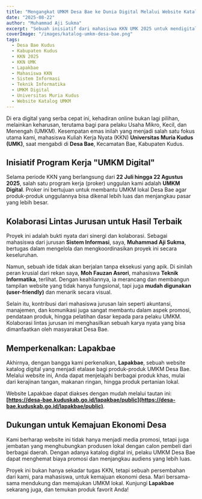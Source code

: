 ```yaml
---
title: "Mengangkat UMKM Desa Bae ke Dunia Digital Melalui Website Katalog Lapakbae"
date: "2025-08-22"
author: "Muhammad Aji Sukma"
excerpt: "Sebuah inisiatif dari mahasiswa KKN UMK 2025 untuk mendigitalisasi UMKM di Desa Bae, Kudus, melalui platform katalog online bernama Lapakbae. Proyek kolaborasi lintas jurusan ini bertujuan untuk memperluas jangkauan pasar produk lokal."
coverImage: "/images/katalog-umkm-desa-bae.png"
tags:
  - Desa Bae Kudus
  - Kabupaten Kudus
  - KKN 2025
  - KKN UMK
  - Lapakbae
  - Mahasiswa KKN
  - Sistem Informasi
  - Teknik Informatika
  - UMKM Digital
  - Universitas Muria Kudus
  - Website Katalog UMKM
---
```


Di era digital yang serba cepat ini, kehadiran online bukan lagi pilihan, melainkan keharusan, terutama bagi para pelaku Usaha Mikro, Kecil, dan Menengah (UMKM). Kesempatan emas inilah yang menjadi salah satu fokus utama kami, mahasiswa Kuliah Kerja Nyata (KKN) **Universitas Muria Kudus (UMK)**, saat mengabdi di **Desa Bae**, Kecamatan Bae, Kabupaten Kudus.

## Inisiatif Program Kerja "UMKM Digital"

Selama periode KKN yang berlangsung dari **22 Juli hingga 22 Agustus 2025**, salah satu program kerja (proker) unggulan kami adalah **UMKM Digital**. Proker ini bertujuan untuk membantu UMKM lokal Desa Bae agar produk-produk unggulannya bisa dikenal lebih luas dan menjangkau pasar yang lebih besar.

## Kolaborasi Lintas Jurusan untuk Hasil Terbaik

Proyek ini adalah bukti nyata dari sinergi dan kolaborasi. Sebagai mahasiswa dari jurusan **Sistem Informasi**, saya, **Muhammad Aji Sukma**, bertugas dalam mengelola dan mengkoordinasikan proyek ini secara keseluruhan.

Namun, sebuah ide tidak akan berjalan tanpa eksekusi yang apik. Di sinilah peran krusial dari rekan saya, **Moh Fauzan Asrori**, mahasiswa **Teknik Informatika**, terlihat. Dengan keahliannya, ia merancang dan membangun tampilan website yang tidak hanya fungsional, tapi juga **mudah digunakan (user-friendly)** dan menarik secara visual.

Selain itu, kontribusi dari mahasiswa jurusan lain seperti akuntansi, manajemen, dan komunikasi juga sangat membantu dalam aspek promosi, pendataan produk, hingga pelatihan dasar kepada para pelaku UMKM. Kolaborasi lintas jurusan ini menghasilkan sebuah karya nyata yang bisa dimanfaatkan oleh masyarakat Desa Bae.

## Memperkenalkan: Lapakbae

Akhirnya, dengan bangga kami perkenalkan, **Lapakbae**, sebuah website katalog digital yang menjadi etalase bagi produk-produk UMKM Desa Bae. Melalui website ini, Anda dapat menjelajahi berbagai produk khas, mulai dari kerajinan tangan, makanan ringan, hingga produk pertanian lokal.

Website Lapakbae dapat diakses dengan mudah melalui tautan ini: **[https://desa-bae.kuduskab.go.id/lapakbae/public](https://desa-bae.kuduskab.go.id/lapakbae/public)**.

## Dukungan untuk Kemajuan Ekonomi Desa

Kami berharap website ini tidak hanya menjadi media promosi, tetapi juga jembatan yang menghubungkan produsen lokal dengan calon pembeli dari berbagai daerah. Dengan adanya katalog digital ini, pelaku UMKM Desa Bae dapat menghemat biaya promosi dan menjangkau audiens yang lebih luas.

Proyek ini bukan hanya sekadar tugas KKN, tetapi sebuah persembahan dari kami, para mahasiswa, untuk kemajuan ekonomi desa. Mari bersama-sama mendukung dan memajukan UMKM lokal. Kunjungi **Lapakbae** sekarang juga, dan temukan produk favorit Anda!

